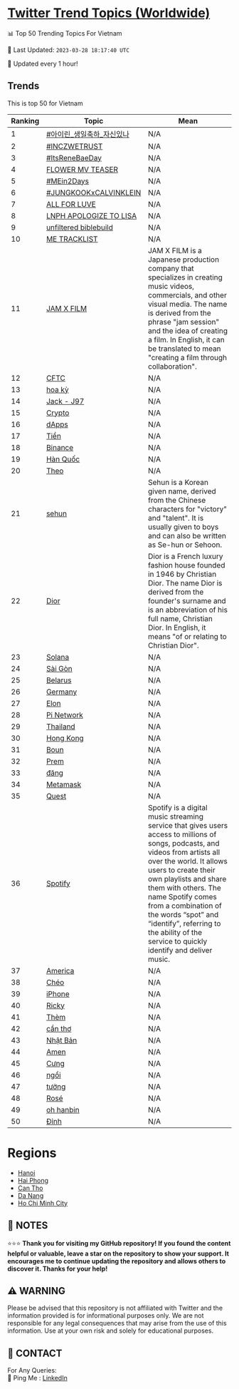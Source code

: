 [Twitter Trend Topics (Worldwide)](https://github.com/ErcinDedeoglu/Twitter-Trend-Topics)
==========


📊 Top 50 Trending Topics For Vietnam

📆 Last Updated: `2023-03-28 18:17:40 UTC`

🔧 Updated every 1 hour!


## Trends

This is top 50 for Vietnam

| Ranking | Topic | Mean |
| ------- | ------------ | ------------ |
| 1 | [#아이린_생일축하_자신있나](http://twitter.com/search?q=%23%ec%95%84%ec%9d%b4%eb%a6%b0_%ec%83%9d%ec%9d%bc%ec%b6%95%ed%95%98_%ec%9e%90%ec%8b%a0%ec%9e%88%eb%82%98) | N/A |
| 2 | [#INCZWETRUST](http://twitter.com/search?q=%23INCZWETRUST) | N/A |
| 3 | [#ItsReneBaeDay](http://twitter.com/search?q=%23ItsReneBaeDay) | N/A |
| 4 | [FLOWER MV TEASER](http://twitter.com/search?q=FLOWER+MV+TEASER) | N/A |
| 5 | [#MEin2Days](http://twitter.com/search?q=%23MEin2Days) | N/A |
| 6 | [#JUNGKOOKxCALVINKLEIN](http://twitter.com/search?q=%23JUNGKOOKxCALVINKLEIN) | N/A |
| 7 | [ALL FOR LUVE](http://twitter.com/search?q=ALL+FOR+LUVE) | N/A |
| 8 | [LNPH APOLOGIZE TO LISA](http://twitter.com/search?q=LNPH+APOLOGIZE+TO+LISA) | N/A |
| 9 | [unfiltered biblebuild](http://twitter.com/search?q=unfiltered+biblebuild) | N/A |
| 10 | [ME TRACKLIST](http://twitter.com/search?q=ME+TRACKLIST) | N/A |
| 11 | [JAM X FILM](http://twitter.com/search?q=JAM+X+FILM) | JAM X FILM is a Japanese production company that specializes in creating music videos, commercials, and other visual media. The name is derived from the phrase "jam session" and the idea of creating a film. In English, it can be translated to mean "creating a film through collaboration". |
| 12 | [CFTC](http://twitter.com/search?q=CFTC) | N/A |
| 13 | [hoa kỳ](http://twitter.com/search?q=hoa+k%e1%bb%b3) | N/A |
| 14 | [Jack - J97](http://twitter.com/search?q=Jack+-+J97) | N/A |
| 15 | [Crypto](http://twitter.com/search?q=Crypto) | N/A |
| 16 | [dApps](http://twitter.com/search?q=dApps) | N/A |
| 17 | [Tiền](http://twitter.com/search?q=Ti%e1%bb%81n) | N/A |
| 18 | [Binance](http://twitter.com/search?q=Binance) | N/A |
| 19 | [Hàn Quốc](http://twitter.com/search?q=H%c3%a0n+Qu%e1%bb%91c) | N/A |
| 20 | [Theo](http://twitter.com/search?q=Theo) | N/A |
| 21 | [sehun](http://twitter.com/search?q=sehun) | Sehun is a Korean given name, derived from the Chinese characters for "victory" and "talent". It is usually given to boys and can also be written as Se-hun or Sehoon. |
| 22 | [Dior](http://twitter.com/search?q=Dior) | Dior is a French luxury fashion house founded in 1946 by Christian Dior. The name Dior is derived from the founder's surname and is an abbreviation of his full name, Christian Dior. In English, it means "of or relating to Christian Dior". |
| 23 | [Solana](http://twitter.com/search?q=Solana) | N/A |
| 24 | [Sài Gòn](http://twitter.com/search?q=S%c3%a0i+G%c3%b2n) | N/A |
| 25 | [Belarus](http://twitter.com/search?q=Belarus) | N/A |
| 26 | [Germany](http://twitter.com/search?q=Germany) | N/A |
| 27 | [Elon](http://twitter.com/search?q=Elon) | N/A |
| 28 | [Pi Network](http://twitter.com/search?q=Pi+Network) | N/A |
| 29 | [Thailand](http://twitter.com/search?q=Thailand) | N/A |
| 30 | [Hong Kong](http://twitter.com/search?q=Hong+Kong) | N/A |
| 31 | [Boun](http://twitter.com/search?q=Boun) | N/A |
| 32 | [Prem](http://twitter.com/search?q=Prem) | N/A |
| 33 | [đăng](http://twitter.com/search?q=%c4%91%c4%83ng) | N/A |
| 34 | [Metamask](http://twitter.com/search?q=Metamask) | N/A |
| 35 | [Quest](http://twitter.com/search?q=Quest) | N/A |
| 36 | [Spotify](http://twitter.com/search?q=Spotify) | Spotify is a digital music streaming service that gives users access to millions of songs, podcasts, and videos from artists all over the world. It allows users to create their own playlists and share them with others. The name Spotify comes from a combination of the words “spot” and “identify”, referring to the ability of the service to quickly identify and deliver music. |
| 37 | [America](http://twitter.com/search?q=America) | N/A |
| 38 | [Chéo](http://twitter.com/search?q=Ch%c3%a9o) | N/A |
| 39 | [iPhone](http://twitter.com/search?q=iPhone) | N/A |
| 40 | [Ricky](http://twitter.com/search?q=Ricky) | N/A |
| 41 | [Thèm](http://twitter.com/search?q=Th%c3%a8m) | N/A |
| 42 | [cần thơ](http://twitter.com/search?q=c%e1%ba%a7n+th%c6%a1) | N/A |
| 43 | [Nhật Bản](http://twitter.com/search?q=Nh%e1%ba%adt+B%e1%ba%a3n) | N/A |
| 44 | [Amen](http://twitter.com/search?q=Amen) | N/A |
| 45 | [Cưng](http://twitter.com/search?q=C%c6%b0ng) | N/A |
| 46 | [ngồi](http://twitter.com/search?q=ng%e1%bb%93i) | N/A |
| 47 | [tưởng](http://twitter.com/search?q=t%c6%b0%e1%bb%9fng) | N/A |
| 48 | [Rosé](http://twitter.com/search?q=Ros%c3%a9) | N/A |
| 49 | [oh hanbin](http://twitter.com/search?q=oh+hanbin) | N/A |
| 50 | [Đỉnh](http://twitter.com/search?q=%c4%90%e1%bb%89nh) | N/A |



# Regions

* [Hanoi](</Vietnam/Hanoi.md>)
* [Hai Phong](</Vietnam/Hai Phong.md>)
* [Can Tho](</Vietnam/Can Tho.md>)
* [Da Nang](</Vietnam/Da Nang.md>)
* [Ho Chi Minh City](</Vietnam/Ho Chi Minh City.md>)



## 📝 NOTES

⭐⭐⭐ **Thank you for visiting my GitHub repository! If you found the content helpful or valuable, leave a star on the repository to show your support. It encourages me to continue updating the repository and allows others to discover it. Thanks for your help!**


## ⚠️ WARNING

Please be advised that this repository is not affiliated with Twitter and the information provided is for informational purposes only. We are not responsible for any legal consequences that may arise from the use of this information. Use at your own risk and solely for educational purposes.


## 📨 CONTACT

 For Any Queries:  
            🏓 Ping Me : [LinkedIn](https://www.linkedin.com/in/ercindedeoglu/)
